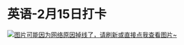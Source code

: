 # 英语-2月15日打卡

[![图片可能因为网络原因掉线了，请刷新或直接点我查看图片~](https://cdn.jsdelivr.net/gh/ylsislove/image-home/test/20210220235328.jpg)](https://cdn.jsdelivr.net/gh/ylsislove/image-home/test/20210220235328.jpg)
